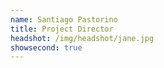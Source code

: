 ```yaml
---
name: Santiago Pastorino
title: Project Director
headshot: /img/headshot/jane.jpg
showsecond: true
---
```

